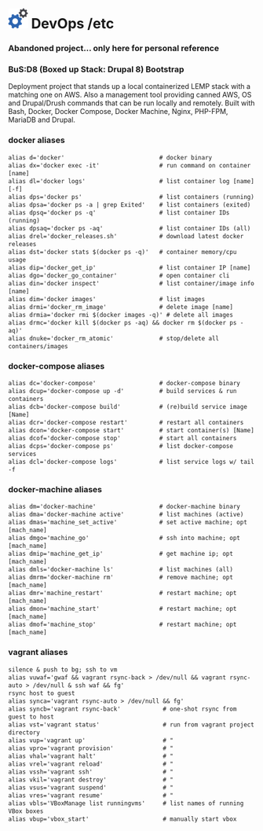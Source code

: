 <h1> <img src="image/logo.png"> DevOps /etc</h1>

### Abandoned project... only here for personal reference

### BuS:D8 (Boxed up Stack: Drupal 8) Bootstrap

Deployment project that stands up a local containerized LEMP stack with a matching one on AWS. Also a management tool providing canned AWS, OS and Drupal/Drush commands that can be run locally and remotely. Built with Bash, Docker, Docker Compose, Docker Machine, Nginx, PHP-FPM, MariaDB and Drupal.

### docker aliases ########################################################
```
alias d='docker'                           # docker binary
alias dx='docker exec -it'                 # run command on container [name]
alias dl='docker logs'                     # list container log [name] [-f]
alias dps='docker ps'                      # list containers (running)
alias dpsa='docker ps -a | grep Exited'    # list containers (exited)
alias dpsq='docker ps -q'                  # list container IDs (running)
alias dpsaq='docker ps -aq'                # list container IDs (all)
alias drel='docker_releases.sh'            # download latest docker releases
alias dst='docker stats $(docker ps -q)'   # container memory/cpu usage
alias dip='docker_get_ip'                  # list container IP [name]
alias dgo='docker_go_container'            # open container cli
alias din='docker inspect'                 # list container/image info [name]
alias dim='docker images'                  # list images
alias drmi='docker_rm_image'               # delete image [name]
alias drmia='docker rmi $(docker images -q)' # delete all images
alias drmc='docker kill $(docker ps -aq) && docker rm $(docker ps -aq)'
alias dnuke='docker_rm_atomic'             # stop/delete all containers/images
```

### docker-compose aliases ################################################
```
alias dc='docker-compose'                  # docker-compose binary
alias dcup='docker-compose up -d'          # build services & run containers
alias dcb='docker-compose build'           # (re)build service image [Name]
alias dcr='docker-compose restart'         # restart all containers
alias dcon='docker-compose start'          # start container(s) [Name]
alias dcof='docker-compose stop'           # start all containers
alias dcps='docker-compose ps'             # list docker-compose services
alias dcl='docker-compose logs'            # list service logs w/ tail -f
```
### docker-machine aliases ################################################
```
alias dm='docker-machine'                  # docker-machine binary
alias dma='docker-machine active'          # list machines (active)
alias dmas='machine_set_active'            # set active machine; opt [mach_name]
alias dmgo='machine_go'                    # ssh into machine; opt [mach_name]
alias dmip='machine_get_ip'                # get machine ip; opt [mach_name]
alias dmls='docker-machine ls'             # list machines (all)
alias dmrm='docker-machine rm'             # remove machine; opt [mach_name]
alias dmr='machine_restart'                # restart machine; opt [mach_name]
alias dmon='machine_start'                 # restart machine; opt [mach_name]
alias dmof='machine_stop'                  # restart machine; opt [mach_name]
```

### vagrant aliases #######################################################
```
silence & push to bg; ssh to vm
alias vuwaf='gwaf && vagrant rsync-back > /dev/null && vagrant rsync-auto > /dev/null & ssh waf && fg'
rsync host to guest
alias synca='vagrant rsync-auto > /dev/null && fg'
alias syncb='vagrant rsync-back'            # one-shot rsync from guest to host
alias vst='vagrant status'                  # run from vagrant project directory
alias vup='vagrant up'                      # "
alias vpro='vagrant provision'              # "
alias vhal='vagrant halt'                   # "
alias vrel='vagrant reload'                 # "
alias vssh='vagrant ssh'                    # "
alias vkil='vagrant destroy'                # "
alias vsus='vagrant suspend'                # "
alias vres='vagrant resume'                 # "
alias vbls='VBoxManage list runningvms'     # list names of running VBox boxes
alias vbup='vbox_start'                     # manually start vbox
```
